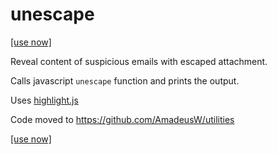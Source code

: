 # unescape
[[use now]](http://amadeusw.com/utilities/tools/unescape/)

Reveal content of suspicious emails with escaped attachment.

Calls javascript `unescape` function and prints the output.

Uses [highlight.js](https://highlightjs.org/)

Code moved to https://github.com/AmadeusW/utilities

[[use now]](http://amadeusw.com/utilities/tools/unescape/)
